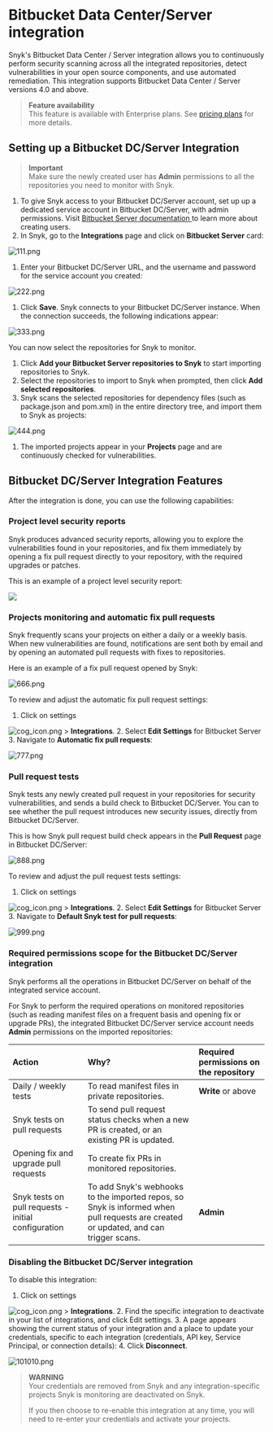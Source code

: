 # Bitbucket Data Center/Server integration

Snyk's Bitbucket Data Center / Server integration allows you to continuously perform security scanning across all the integrated repositories, detect vulnerabilities in your open source components, and use automated remediation. This integration supports Bitbucket Data Center / Server versions 4.0 and above.

> **Feature availability**  
> This feature is available with Enterprise plans. See [pricing plans](https://snyk.io/plans/) for more details.

## Setting up a Bitbucket DC/Server Integration

> **Important**  
> Make sure the newly created user has **Admin** permissions to all the repositories you need to monitor with Snyk.

1. To give Snyk access to your Bitbucket DC/Server account, set up up a dedicated service account in Bitbucket DC/Server, with admin permissions. Visit [Bitbucket Server documentation ](https://confluence.atlassian.com/bitbucketserver/users-and-groups-776640439.html#Usersandgroups-Creatingauser)to learn more about creating users.
2. In Snyk, go to the **Integrations** page and click on **Bitbucket Server** card:

![111.png](../../.gitbook/assets/111%20%281%29%20%281%29%20%283%29%20%283%29%20%283%29%20%285%29%20%287%29.png)

1. Enter your Bitbucket DC/Server URL, and the username and password for the service account you created:

![222.png](../../.gitbook/assets/222.png)

1. Click **Save**. Snyk connects to your Bitbucket DC/Server instance. When the connection succeeds, the following indications appear:

![333.png](../../.gitbook/assets/333.png)

You can now select the repositories for Snyk to monitor.

1. Click **Add your Bitbucket Server repositories to Snyk** to start importing repositories to Snyk.
2. Select the repositories to import to Snyk when prompted, then click **Add selected repositories**.
3. Snyk scans the selected repositories for dependency files \(such as package.json and pom.xml\) in the entire directory tree, and import them to Snyk as projects:

![444.png](../../.gitbook/assets/444%20%282%29%20%284%29%20%284%29%20%284%29%20%285%29.png)

1. The imported projects appear in your **Projects** page and are continuously checked for vulnerabilities.

## Bitbucket DC/Server Integration Features

After the integration is done, you can use the following capabilities:

### **Project level security reports**

Snyk produces advanced security reports, allowing you to explore the vulnerabilities found in your repositories, and fix them immediately by opening a fix pull request directly to your repository, with the required upgrades or patches.

This is an example of a project level security report:

![](../../.gitbook/assets/mceclip0-22-%20%282%29%20%285%29%20%286%29%20%281%29%20%284%29.png)

### **Projects monitoring and automatic fix pull requests**

Snyk frequently scans your projects on either a daily or a weekly basis. When new vulnerabilities are found, notifications are sent both by email and by opening an automated pull requests with fixes to repositories.

Here is an example of a fix pull request opened by Snyk:

![666.png](../../.gitbook/assets/666.png)

To review and adjust the automatic fix pull request settings:

1. Click on settings

![cog\_icon.png](../../.gitbook/assets/cog_icon.png) &gt; **Integrations**. 2. Select **Edit Settings** for Bitbucket Server 3. Navigate to **Automatic fix pull requests**:

![777.png](../../.gitbook/assets/mceclip4%20%281%29%20%282%29%20%286%29%20%287%29%20%283%29%20%281%29.png)

### **Pull request tests**

Snyk tests any newly created pull request in your repositories for security vulnerabilities, and sends a build check to Bitbucket DC/Server. You can to see whether the pull request introduces new security issues, directly from Bitbucket DC/Server.

This is how Snyk pull request build check appears in the **Pull Request** page in Bitbucket DC/Server:

![888.png](../../.gitbook/assets/888.png)

To review and adjust the pull request tests settings:

1. Click on settings

![cog\_icon.png](../../.gitbook/assets/cog_icon.png) &gt; **Integrations**. 2. Select **Edit Settings** for Bitbucket Server 3. Navigate to **Default Snyk test for pull requests**:

![999.png](../../.gitbook/assets/999.png)

### Required permissions scope for the Bitbucket DC/Server integration

Snyk performs all the operations in Bitbucket DC/Server on behalf of the integrated service account.

For Snyk to perform the required operations on monitored repositories \(such as reading manifest files on a frequent basis and opening fix or upgrade PRs\), the integrated Bitbucket DC/Server service account needs **Admin** permissions on the imported repositories:

| **Action** | **Why?** | **Required permissions on the repository** |
| :--- | :--- | :--- |
| Daily / weekly tests | To read manifest files in private repositories. | **Write** or above |
| Snyk tests on pull requests | To send pull request status checks when a new PR is created, or an existing PR is updated. |  |
| Opening fix and upgrade pull requests | To create fix PRs in monitored repositories. |  |
| Snyk tests on pull requests - initial configuration | To add Snyk's webhooks to the imported repos, so Snyk is informed when pull requests are created or updated, and can trigger scans. | **Admin** |

### **Disabling the Bitbucket DC/Server integration**

To disable this integration:

1. Click on settings

![cog\_icon.png](../../.gitbook/assets/cog_icon.png) &gt; **Integrations**. 2. Find the specific integration to deactivate in your list of integrations, and click Edit settings. 3. A page appears showing the current status of your integration and a place to update your credentials, specific to each integration \(credentials, API key, Service Principal, or connection details\): 4. Click **Disconnect**.

![101010.png](../../.gitbook/assets/101010.png)

> **WARNING**  
> Your credentials are removed from Snyk and any integration-specific projects Snyk is monitoring are deactivated on Snyk.  
>   
> If you then choose to re-enable this integration at any time, you will need to re-enter your credentials and activate your projects.

